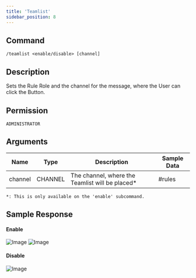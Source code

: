 ```yaml
---
title: 'Teamlist'
sidebar_position: 8
---
```


## Command
```
/teamlist <enable/disable> [channel]
```

## Description
Sets the Rule Role and the channel for the message, where the User can click the Button.

## Permission
`ADMINISTRATOR`

## Arguments
| Name | Type | Description | Sample Data |
| ---- | ---- | ----------- | ----------- |
| channel | CHANNEL | The channel, where the Teamlist will be placed* | #rules |
`*: This is only available on the 'enable' subcommand.`

## Sample Response
#### Enable
![Image](https://cdn.herrtxbias.net/2021-05-28_d551b522-1386-4575-acb1-2890150ec51d.png)
![Image](https://cdn.herrtxbias.net/2021-05-28_65c89ed9-0b69-4132-b0ac-23e2a30e105a.png)

#### Disable
![Image](https://cdn.herrtxbias.net/2021-05-28_60d0afca-b4dd-4073-98f7-34ffdab851fb.png)